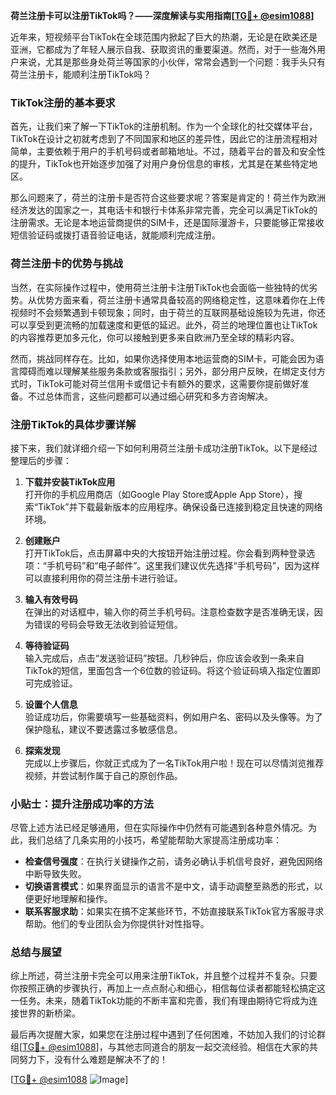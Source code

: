 **荷兰注册卡可以注册TikTok吗？——深度解读与实用指南[[TG💪+ @esim1088](https://t.me/s/esim1088)]**

近年来，短视频平台TikTok在全球范围内掀起了巨大的热潮，无论是在欧美还是亚洲，它都成为了年轻人展示自我、获取资讯的重要渠道。然而，对于一些海外用户来说，尤其是那些身处荷兰等国家的小伙伴，常常会遇到一个问题：我手头只有荷兰注册卡，能顺利注册TikTok吗？

### TikTok注册的基本要求

首先，让我们来了解一下TikTok的注册机制。作为一个全球化的社交媒体平台，TikTok在设计之初就考虑到了不同国家和地区的差异性，因此它的注册流程相对简单，主要依赖于用户的手机号码或者邮箱地址。不过，随着平台的普及和安全性的提升，TikTok也开始逐步加强了对用户身份信息的审核，尤其是在某些特定地区。

那么问题来了，荷兰的注册卡是否符合这些要求呢？答案是肯定的！荷兰作为欧洲经济发达的国家之一，其电话卡和银行卡体系非常完善，完全可以满足TikTok的注册需求。无论是本地运营商提供的SIM卡，还是国际漫游卡，只要能够正常接收短信验证码或拨打语音验证电话，就能顺利完成注册。

### 荷兰注册卡的优势与挑战

当然，在实际操作过程中，使用荷兰注册卡注册TikTok也会面临一些独特的优劣势。从优势方面来看，荷兰注册卡通常具备较高的网络稳定性，这意味着你在上传视频时不会频繁遇到卡顿现象；同时，由于荷兰的互联网基础设施较为先进，你还可以享受到更流畅的加载速度和更低的延迟。此外，荷兰的地理位置也让TikTok的内容推荐更加多元化，你可以接触到更多来自欧洲乃至全球的精彩内容。

然而，挑战同样存在。比如，如果你选择使用本地运营商的SIM卡，可能会因为语言障碍而难以理解某些服务条款或客服指引；另外，部分用户反映，在绑定支付方式时，TikTok可能对荷兰信用卡或借记卡有额外的要求，这需要你提前做好准备。不过总体而言，这些问题都可以通过细心研究和多方咨询解决。

### 注册TikTok的具体步骤详解

接下来，我们就详细介绍一下如何利用荷兰注册卡成功注册TikTok。以下是经过整理后的步骤：

1. **下载并安装TikTok应用**  
   打开你的手机应用商店（如Google Play Store或Apple App Store），搜索“TikTok”并下载最新版本的应用程序。确保设备已连接到稳定且快速的网络环境。

2. **创建账户**  
   打开TikTok后，点击屏幕中央的大按钮开始注册过程。你会看到两种登录选项：“手机号码”和“电子邮件”。这里我们建议优先选择“手机号码”，因为这样可以直接利用你的荷兰注册卡进行验证。

3. **输入有效号码**  
   在弹出的对话框中，输入你的荷兰手机号码。注意检查数字是否准确无误，因为错误的号码会导致无法收到验证短信。

4. **等待验证码**  
   输入完成后，点击“发送验证码”按钮。几秒钟后，你应该会收到一条来自TikTok的短信，里面包含一个6位数的验证码。将这个验证码填入指定位置即可完成验证。

5. **设置个人信息**  
   验证成功后，你需要填写一些基础资料，例如用户名、密码以及头像等。为了保护隐私，建议不要透露过多敏感信息。

6. **探索发现**  
   完成以上步骤后，你就正式成为了一名TikTok用户啦！现在可以尽情浏览推荐视频，并尝试制作属于自己的原创作品。

### 小贴士：提升注册成功率的方法

尽管上述方法已经足够通用，但在实际操作中仍然有可能遇到各种意外情况。为此，我们总结了几条实用的小技巧，希望能帮助大家提高注册成功率：

- **检查信号强度**：在执行关键操作之前，请务必确认手机信号良好，避免因网络中断导致失败。
- **切换语言模式**：如果界面显示的语言不是中文，请手动调整至熟悉的形式，以便更好地理解和操作。
- **联系客服求助**：如果实在搞不定某些环节，不妨直接联系TikTok官方客服寻求帮助。他们的专业团队会为你提供针对性指导。

### 总结与展望

综上所述，荷兰注册卡完全可以用来注册TikTok，并且整个过程并不复杂。只要你按照正确的步骤执行，再加上一点点耐心和细心，相信每位读者都能轻松搞定这一任务。未来，随着TikTok功能的不断丰富和完善，我们有理由期待它将成为连接世界的新桥梁。

最后再次提醒大家，如果您在注册过程中遇到了任何困难，不妨加入我们的讨论群组[[TG💪+ @esim1088](https://t.me/s/esim1088)]，与其他志同道合的朋友一起交流经验。相信在大家的共同努力下，没有什么难题是解决不了的！

[[TG💪+ @esim1088](https://t.me/s/esim1088) ![Image](https://i.postimg.cc/4NQfJmqS/Snipaste-2025-05-13-00-14-12.png)]
